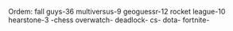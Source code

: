 Ordem:
fall guys-36
multiversus-9
geoguessr-12
rocket league-10
hearstone-3 -chess
overwatch-
deadlock-
cs-
dota-
fortnite-

